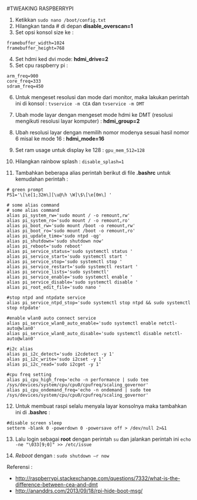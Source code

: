 #TWEAKING RASPBERRYPI
1.	Ketikkan `sudo nano /boot/config.txt`
2.	Hilangkan tanda # di depan **disable_overscan=1**
3.	Set opsi konsol size ke :
 ```
 framebuffer_width=1024
 framebuffer_height=768
 ```

4.	Set hdmi ked dvi mode: **hdmi_drive=2**
5.	Set cpu raspberry pi :
 ```
 arm_freq=900
 core_freq=333
 sdram_freq=450
 ```

6. Untuk mengeset resolusi dan mode dari monitor, maka lakukan perintah ini di konsol : `tvservice -m CEA` dan `tvservice -m DMT`

7. Ubah mode layar dengan mengeset mode hdmi ke DMT (resolusi mengikuti resolusi layar komputer) : **hdmi_group=2**

8. Ubah resolusi layar dengan memilih nomor modenya sesuai hasil nomor 6 misal ke mode 16 : **hdmi_mode=16**

9.	Set ram usage untuk display ke 128 :
 `gpu_mem_512=128`

10.	Hilangkan rainbow splash :
 `disable_splash=1`

11. Tambahkan beberapa alias perintah berikut di file **.bashrc** untuk kemudahan perintah :
 ```
 # green prompt
 PS1='\[\e[1;32m\][\u@\h \W]\$\[\e[0m\] '
 
 # some alias command
 # some alias command
 alias pi_system_rw='sudo mount / -o remount,rw'
 alias pi_system_ro='sudo mount / -o remount,ro'
 alias pi_boot_rw='sudo mount /boot -o remount,rw'
 alias pi_boot_ro='sudo mount /boot -o remount,ro'
 alias pi_update_time='sudo ntpd -qg'
 alias pi_shutdown='sudo shutdown now'
 alias pi_reboot='sudo reboot'
 alias pi_service_status='sudo systemctl status '
 alias pi_service_start='sudo systemctl start '
 alias pi_service_stop='sudo systemctl stop '
 alias pi_service_restart='sudo systemctl restart '
 alias pi_service_lists='sudo systemctl'
 alias pi_service_enable='sudo systemctl enable '
 alias pi_service_disable='sudo systemctl disable '
 alias pi_root_edit_file='sudo nano '
 
 #stop ntpd and ntpdate service
 alias pi_service_ntpd_stop='sudo systemctl stop ntpd && sudo systemctl stop ntpdate'
 
 #enable wlan0 auto connect service
 alias pi_service_wlan0_auto_enable='sudo systemctl enable netctl-auto@wlan0'
 alias pi_service_wlan0_auto_disable='sudo systemctl disable netctl-auto@wlan0'
 
 #i2c alias
 alias pi_i2c_detect='sudo i2cdetect -y 1'
 alias pi_i2c_write='sudo i2cset -y 1'
 alias pi_i2c_read='sudo i2cget -y 1'
 
 #cpu freq setting
 alias pi_cpu_high_freq='echo -n performance | sudo tee /sys/devices/system/cpu/cpu0/cpufreq/scaling_governor'
 alias pi_cpu_ondemand_freq='echo -n ondemand | sudo tee /sys/devices/system/cpu/cpu0/cpufreq/scaling_governor'
 ```

12. Untuk membuat raspi selalu menyala layar konsolnya maka tambahkan ini di **.bashrc** :
 ```
 #disable screen sleep
 setterm -blank 0 -powerdown 0 -powersave off > /dev/null 2>&1
 ```
 
13. Lalu login sebagai **root** dengan perintah `su` dan jalankan perintah ini `echo -ne "\033[9;0]" >> /etc/issue`

14.	*Reboot* dengan : `sudo shutdown –r now`

Referensi :
- http://raspberrypi.stackexchange.com/questions/7332/what-is-the-difference-between-cea-and-dmt
- http://ananddrs.com/2013/09/18/rpi-hide-boot-msg/
